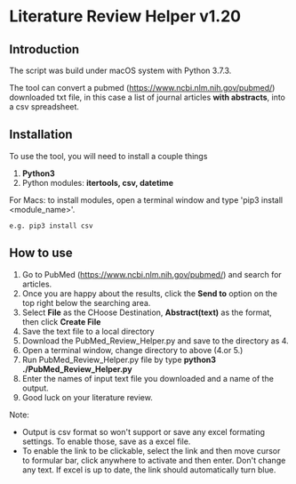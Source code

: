 # Literature Review Helper v1.20

## Introduction
The script was build under macOS system with Python 3.7.3.

The tool can convert a pubmed (https://www.ncbi.nlm.nih.gov/pubmed/) downloaded txt file, in this case a list of journal articles **with abstracts**, into a csv spreadsheet.


## Installation

To use the tool, you will need to install a couple things
1. **Python3**
2. Python modules: **itertools, csv, datetime**
  
  For Macs: to install modules, open a terminal window and type 'pip3 install <module_name>'.
  
    e.g. pip3 install csv

## How to use

1. Go to PubMed (https://www.ncbi.nlm.nih.gov/pubmed/) and search for articles.
2. Once you are happy about the results, click the **Send to** option on the top right below the searching area.
3. Select **File** as the CHoose Destination, **Abstract(text)** as the format, then click **Create File** 
4. Save the text file to a local directory
5. Download the PubMed_Review_Helper.py and save to the directory as 4.
6. Open a terminal window, change directory to above (4.or 5.)
7. Run PubMed_Review_Helper.py file by type **python3 ./PubMed_Review_Helper.py**
8. Enter the names of input text file you downloaded and a name of the output.
9. Good luck on your literature review.

Note:
* Output is csv format so won't support or save any excel formating settings. To enable those, save as a excel file.
* To enable the link to be clickable, select the link and then move cursor to formular bar, click anywhere to activate and then enter. Don't change any text. If excel is up to date, the link should automatically turn blue.

